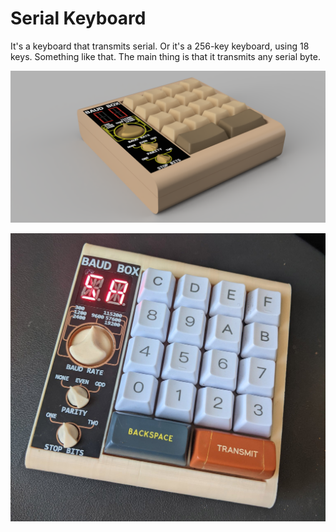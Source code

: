 # Serial Keyboard

It's a keyboard that transmits serial. Or it's a 256-key keyboard, using 18 keys. Something like that. The main thing is that it transmits any serial byte.

![render](https://github.com/bbenchoff/SerialKeybard/blob/main/Art/render.PNG)

![full pic](https://github.com/bbenchoff/SerialKeybard/blob/main/Art/baudboxFullPic.jpg)